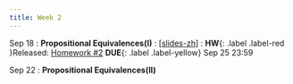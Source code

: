 ```yaml
---
title: Week 2
---
```


Sep 18
: **Propositional Equivalences(I)**
  :  \[[slides-zh](https://basics.sjtu.edu.cn/~yangqizhe/pdf/dm2023w/slides/DMLec2-handout-zh.pdf)\]
:  **HW**{: .label .label-red }Released: [Homework #2](https://basics.sjtu.edu.cn/~yangqizhe/pdf/dm2023w/homework/DM-hw2.pdf)  **DUE**{: .label .label-yellow} Sep 25  23:59

Sep 22
: **Propositional Equivalences(II)**



  

